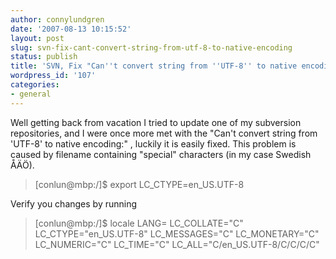 ```yaml
---
author: connylundgren
date: '2007-08-13 10:15:52'
layout: post
slug: svn-fix-cant-convert-string-from-utf-8-to-native-encoding
status: publish
title: 'SVN, Fix "Can''t convert string from ''UTF-8'' to native encoding:" '
wordpress_id: '107'
categories:
- general
---
```


Well getting back from vacation I tried to update one of my subversion
repositories, and I were once more met with the "Can't convert string from
'UTF-8' to native encoding:" , luckily it is easily fixed. This problem is
caused by filename containing "special" characters (in my case Swedish ÅÄÖ).

> [conlun@mbp:/]$ export LC_CTYPE=en_US.UTF-8

Verify you changes by running

> [conlun@mbp:/]$ locale LANG= LC_COLLATE="C" LC_CTYPE="en_US.UTF-8"
LC_MESSAGES="C" LC_MONETARY="C" LC_NUMERIC="C" LC_TIME="C"
LC_ALL="C/en_US.UTF-8/C/C/C/C"

